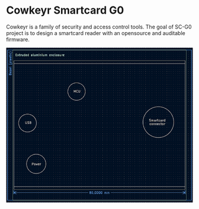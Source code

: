 Cowkeyr Smartcard G0
====================

Cowkeyr is a family of security and access control tools. The goal of SC-G0
project is to design a smartcard reader with an opensource and auditable
firmware.

![Preview of routing WiP](hardware/doc/routing-preview.png)
